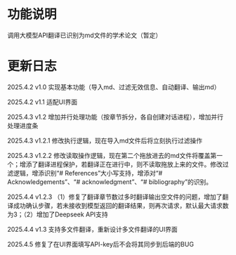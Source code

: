 # 功能说明
调用大模型API翻译已识别为md文件的学术论文（暂定）

# 更新日志
2025.4.2 v1.0 实现基本功能（导入md、过滤无效信息、自动翻译、输出md）

2025.4.2 v1.1 适配UI界面

2025.4.3 v1.2 增加并行处理功能（按章节拆分，各自创建对话进程），增加并行处理进度条

2025.4.3 v1.2.1 修改执行逻辑，现在导入md文件后将立刻执行过滤操作

2025.4.3 v1.2.2 修改读取操作逻辑，现在第二个拖放进去的md文件将覆盖第一个；增添了翻译进程保护，若翻译正在进行中，则不读取拖放上来的文件。修改过滤逻辑，增添识别“# References”大小写支持，增添对“# Acknowledgements”、“# acknowledgment”、“# bibliography”的识别。

2025.4.4 v1.2.3 （1）修复了翻译章节数过多时翻译输出空文件的问题，增加了翻译成功确认步骤，若未接收到模型返回的翻译结果，则再次请求，默认最大请求数为3；（2）增加了Deepseek API支持

2025.4.4 v1.3 支持多文件翻译，重新设计多文件翻译的UI界面

2025.4.5 修复了在UI界面填写API-key后不会将其同步到后端的BUG